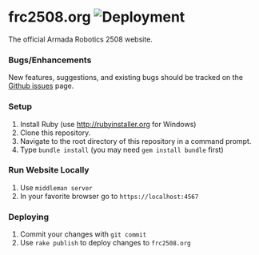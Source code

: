 # frc2508.org ![Deployment](https://github.com/Armada2508/frc2508.org/workflows/Deployment/badge.svg)

The official Armada Robotics 2508 website.

### Bugs/Enhancements

New features, suggestions, and existing bugs should be tracked on the [Github issues](https://github.com/Armada2508/frc2508.org/issues) page. 

### Setup

1. Install Ruby (use http://rubyinstaller.org for Windows)
2. Clone this repository.
3. Navigate to the root directory of this repository in a command prompt.
4. Type `bundle install` (you may need `gem install bundle` first)

### Run Website Locally

1. Use `middleman server`
2. In your favorite browser go to `https://localhost:4567`

### Deploying

1. Commit your changes with `git commit`
2. Use `rake publish` to deploy changes to `frc2508.org`
